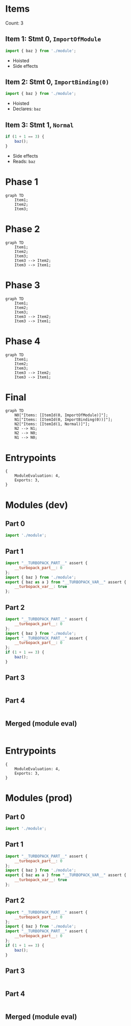 # Items

Count: 3

## Item 1: Stmt 0, `ImportOfModule`

```js
import { baz } from './module';

```

- Hoisted
- Side effects

## Item 2: Stmt 0, `ImportBinding(0)`

```js
import { baz } from './module';

```

- Hoisted
- Declares: `baz`

## Item 3: Stmt 1, `Normal`

```js
if (1 + 1 == 3) {
    baz();
}

```

- Side effects
- Reads: `baz`

# Phase 1
```mermaid
graph TD
    Item1;
    Item2;
    Item3;
```
# Phase 2
```mermaid
graph TD
    Item1;
    Item2;
    Item3;
    Item3 --> Item2;
    Item3 --> Item1;
```
# Phase 3
```mermaid
graph TD
    Item1;
    Item2;
    Item3;
    Item3 --> Item2;
    Item3 --> Item1;
```
# Phase 4
```mermaid
graph TD
    Item1;
    Item2;
    Item3;
    Item3 --> Item2;
    Item3 --> Item1;
```
# Final
```mermaid
graph TD
    N0["Items: [ItemId(0, ImportOfModule)]"];
    N1["Items: [ItemId(0, ImportBinding(0))]"];
    N2["Items: [ItemId(1, Normal)]"];
    N2 --> N1;
    N2 --> N0;
    N1 --> N0;
```
# Entrypoints

```
{
    ModuleEvaluation: 4,
    Exports: 3,
}
```


# Modules (dev)
## Part 0
```js
import './module';

```
## Part 1
```js
import "__TURBOPACK_PART__" assert {
    __turbopack_part__: 0
};
import { baz } from './module';
export { baz as a } from "__TURBOPACK_VAR__" assert {
    __turbopack_var__: true
};

```
## Part 2
```js
import "__TURBOPACK_PART__" assert {
    __turbopack_part__: 0
};
import { baz } from './module';
import "__TURBOPACK_PART__" assert {
    __turbopack_part__: 0
};
if (1 + 1 == 3) {
    baz();
}

```
## Part 3
```js

```
## Part 4
```js

```
## Merged (module eval)
```js

```
# Entrypoints

```
{
    ModuleEvaluation: 4,
    Exports: 3,
}
```


# Modules (prod)
## Part 0
```js
import './module';

```
## Part 1
```js
import "__TURBOPACK_PART__" assert {
    __turbopack_part__: 0
};
import { baz } from './module';
export { baz as a } from "__TURBOPACK_VAR__" assert {
    __turbopack_var__: true
};

```
## Part 2
```js
import "__TURBOPACK_PART__" assert {
    __turbopack_part__: 0
};
import { baz } from './module';
import "__TURBOPACK_PART__" assert {
    __turbopack_part__: 0
};
if (1 + 1 == 3) {
    baz();
}

```
## Part 3
```js

```
## Part 4
```js

```
## Merged (module eval)
```js

```

